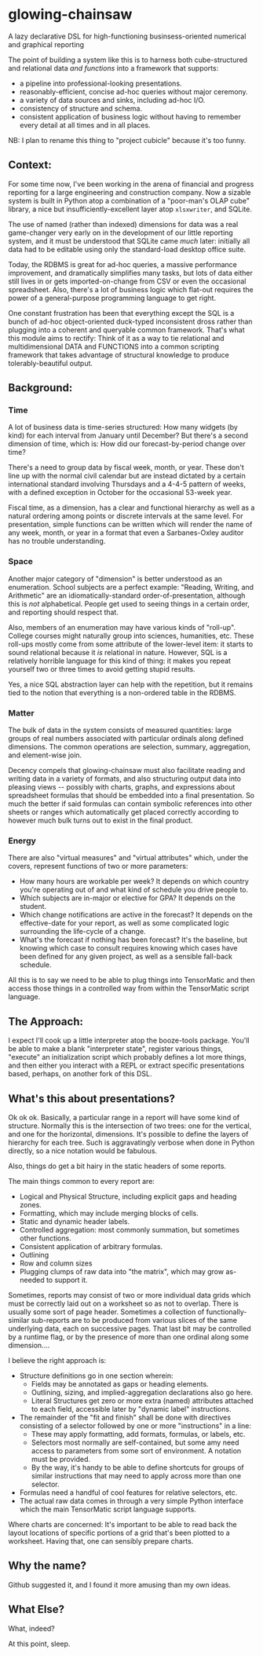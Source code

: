 # glowing-chainsaw
A lazy declarative DSL for high-functioning businsess-oriented numerical and graphical reporting

The point of building a system like this is to harness both cube-structured and
relational data *and functions* into a framework that supports:
* a pipeline into professional-looking presentations.
* reasonably-efficient, concise ad-hoc queries without major ceremony.
* a variety of data sources and sinks, including ad-hoc I/O.
* consistency of structure and schema.
* consistent application of business logic without having to remember every detail at all times and in all places.

NB: I plan to rename this thing to "project cubicle" because it's too funny.

## Context:
For some time now, I've been working in the arena of financial and progress reporting for
a large engineering and construction company. Now a sizable system is built in Python
atop a combination of a "poor-man's OLAP cube" library, a nice but insufficiently-excellent
layer atop `xlsxwriter`, and SQLite.

The use of named (rather than indexed) dimensions for data was a real game-changer very
early on in the development of our little reporting system, and it must be understood that
SQLite came *much* later: initially all data had to be editable using only the standard-load
desktop office suite.

Today, the RDBMS is great for ad-hoc queries, a massive performance improvement, and
dramatically simplifies many tasks, but lots of data either still lives in or gets
imported-on-change from CSV or even the occasional spreadsheet. Also, there's a lot
of business logic which flat-out requires the power of a general-purpose programming
language to get right.

One constant frustration has been that everything except the SQL is a bunch of ad-hoc
object-oriented duck-typed inconsistent dross rather than plugging into a coherent and queryable
common framework. That's what this module aims to rectify: Think of it as a way to
tie relational and multidimensional DATA and FUNCTIONS into a common scripting
framework that takes advantage of structural knowledge to produce tolerably-beautiful output.

## Background:
### Time
A lot of business data is time-series structured: How many widgets (by kind) for
each interval from January until December? But there's a second dimension of time,
which is: How did our forecast-by-period change over time?

There's a need to group data by fiscal week, month, or year. These don't line up with the
normal civil calendar but are instead dictated by a certain international standard
involving Thursdays and a 4-4-5 pattern of weeks, with a defined exception in October
for the occasional 53-week year.

Fiscal time, as a dimension, has a clear and functional hierarchy as well as a natural
ordering among points or discrete intervals at the same level. For presentation,
simple functions can be written which will render the name of any week, month, or year
in a format that even a Sarbanes-Oxley auditor has no trouble understanding.

### Space
Another major category of "dimension" is better understood as an enumeration.
School subjects are a perfect example: "Reading, Writing, and Arithmetic" are
an idiomatically-standard order-of-presentation, although this is *not* alphabetical.
People get used to seeing things in a certain order, and reporting should respect that.

Also, members of an enumeration may have various kinds of "roll-up". College courses
might naturally group into sciences, humanities, etc. These roll-ups mostly come from
some attribute of the lower-level item: it starts to sound relational because it *is*
relational in nature. However, SQL is a relatively horrible language for this kind of
thing: it makes you repeat yourself two or three times to avoid getting stupid results.

Yes, a nice SQL abstraction layer can help with the repetition, but it remains
tied to the notion that everything is a non-ordered table in the RDBMS.

### Matter
The bulk of data in the system consists of measured quantities: large groups of real
numbers associated with particular ordinals along defined dimensions. The common
operations are selection, summary, aggregation, and element-wise join.

Decency compels that glowing-chainsaw must also facilitate reading and writing data in
a variety of formats, and also structuring output data into pleasing views -- possibly
with charts, graphs, and expressions about spreadsheet formulas that should be embedded
into a final presentation. So much the better if said formulas can contain symbolic
references into other sheets or ranges which automatically get placed correctly
according to however much bulk turns out to exist in the final product.

### Energy
There are also "virtual measures" and "virtual attributes" which, under the covers,
represent functions of two or more parameters:
* How many hours are workable per week? It depends on which country you're operating
out of and what kind of schedule you drive people to.
* Which subjects are in-major or elective for GPA? It depends on the student.
* Which change notifications are active in the forecast? It depends on the effective-date
for your report, as well as some complicated logic surrounding the life-cycle of a change.
* What's the forecast if nothing has been forecast? It's the baseline, but knowing which
case to consult requires knowing which cases have been defined for any given project,
as well as a sensible fall-back schedule.

All this is to say we need to be able to plug things into TensorMatic and then access
those things in a controlled way from within the TensorMatic script language.

## The Approach:
I expect I'll cook up a little interpreter atop the booze-tools package.
You'll be able to make a blank "interpreter state", register various things,
"execute" an initialization script which probably defines a lot more things,
and then either you interact with a REPL or extract specific presentations
based, perhaps, on another fork of this DSL.

## What's this about presentations?

Ok ok ok. Basically, a particular range in a report will have some kind
of structure. Normally this is the intersection of two trees: one for the
vertical, and one for the horizontal, dimensions. It's possible to define
the layers of hierarchy for each tree. Such is aggravatingly verbose
when done in Python directly, so a nice notation would be fabulous.

Also, things do get a bit hairy in the static headers of some reports.

The main things common to every report are:
* Logical and Physical Structure, including explicit gaps and heading zones.
* Formatting, which may include merging blocks of cells.
* Static and dynamic header labels.
* Controlled aggregation: most commonly summation, but sometimes other functions.
* Consistent application of arbitrary formulas.
* Outlining
* Row and column sizes
* Plugging clumps of raw data into "the matrix", which may grow as-needed to support it.

Sometimes, reports may consist of two or more individual data grids which must
be correctly laid out on a worksheet so as not to overlap. There is usually some
sort of page header. Sometimes a collection of functionally-similar sub-reports
are to be produced from various slices of the same underlying data, each on successive
pages. That last bit may be controlled by a runtime flag, or by the presence of more
than one ordinal along some dimension....

I believe the right approach is:
* Structure definitions go in one section wherein:
  * Fields may be annotated as gaps or heading elements.
  * Outlining, sizing, and implied-aggregation declarations also go here.
  * Literal Structures get zero or more extra (named) attributes attached to
  each field, accessible later by "dynamic label" instructions.
* The remainder of the "fit and finish" shall be done with directives consisting
of a selector followed by one or more "instructions" in a line:
  * These may apply formatting, add formats, formulas, or labels, etc.
  * Selectors most normally are self-contained, but some amy need access to
  parameters from some sort of environment. A notation must be provided.
  * By the way, it's handy to be able to define shortcuts for groups of similar
  instructions that may need to apply across more than one selector.
* Formulas need a handful of cool features for relative selectors, etc.
* The actual raw data comes in through a very simple Python interface which the
main TensorMatic script language supports.

Where charts are concerned: It's important to be able to read back the layout locations
of specific portions of a grid that's been plotted to a worksheet. Having that,
one can sensibly prepare charts.

## Why the name?
Github suggested it, and I found it more amusing than my own ideas.

## What Else?
What, indeed?

At this point, sleep.

